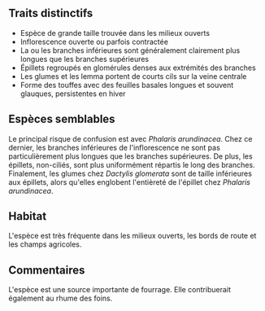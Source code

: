 
<!--
1-https://www.inaturalist.org/observations/194928783
1-https://www.inaturalist.org/observations/194997326
1-https://www.inaturalist.org/observations/195019510
1-https://www.inaturalist.org/observations/80055815
1-https://www.inaturalist.org/observations/195714307
1-https://www.inaturalist.org/observations/195180955
1-https://www.inaturalist.org/observations/194954848
1-https://www.inaturalist.org/observations/95415738
-->

## Traits distinctifs

- Espèce de grande taille trouvée dans les milieux ouverts
- Inflorescence ouverte ou parfois contractée
- La ou les branches inférieures sont généralement clairement plus longues que les branches supérieures
- Épillets regroupés en glomérules denses aux extrémités des branches 
- Les glumes et les lemma portent de courts cils sur la veine centrale
- Forme des touffes avec des feuilles basales longues et souvent glauques, persistentes en hiver

## Espèces semblables

Le principal risque de confusion est avec _Phalaris arundinacea_. Chez ce dernier, les branches inférieures de l'inflorescence ne sont pas particulièrement plus longues que les branches supérieures. De plus, les épillets, non-ciliés, sont plus uniformément répartis le long des branches. Finalement, les glumes chez _Dactylis glomerata_ sont de taille inférieures aux épillets, alors qu'elles englobent l'entièreté de l'épillet chez _Phalaris arundinacea_.

## Habitat

L'espèce est très fréquente dans les milieux ouverts, les bords de route et les champs agricoles.

## Commentaires

L'espèce est une source importante de fourrage. Elle contribuerait également au rhume des foins.



